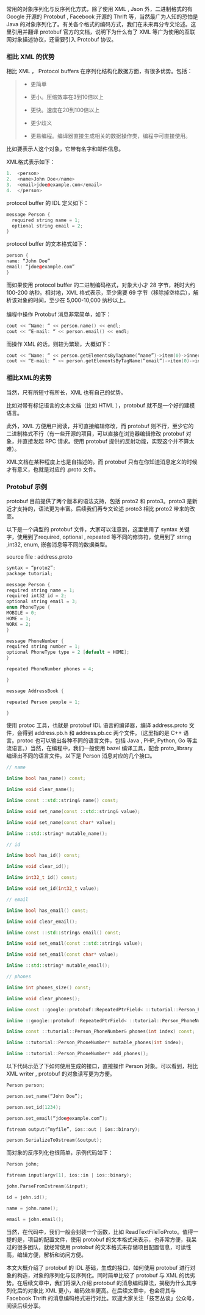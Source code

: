 常用的对象序列化与反序列化方式，除了使用 XML , Json 外，二进制格式的有 Google 开源的 Protobuf , Facebook 开源的 Thrift 等，当然最广为人知的恐怕是 Java 的对象序列化了。有关各个格式的编码方式，我们在未来再分专文论述。这里引用并翻译 protobuf 官方的文档，说明下为什么有了 XML 等广为使用的互联网对象描述协议，还需要引入 Protobuf 协议。

### 相比 XML 的优势

相比 XML ， Protocol buffers 在序列化结构化数据方面，有很多优势。包括：

> * 更简单
> 
> * 更小。压缩效率在3到10倍以上
> 
> * 更快。速度在20到100倍以上
> 
> * 更少歧义
> 
> * 更易编程。编译器直接生成相关的数据操作类，编程中可直接使用。

比如要表示人这个对象，它带有名字和邮件信息。

XML格式表示如下：

```cpp
1.  <person>
2.  <name>John Doe</name>
3.  <email>jdoe@example.com</email>
4.  </person>
``` 

protocol buffer 的 IDL 定义如下：
```cpp
message Person {
  required string name = 1;
  optional string email = 2;
}
```
protocol buffer 的文本格式如下：
```cpp
person {
name: “John Doe”
email: “jdoe@example.com”
}
```
而如果使用 protocol buffer 的二进制编码格式，对象大小才 28 字节，耗时大约 100-200 纳秒。相对地，XML 格式表示，至少需要 69 字节（移除掉空格后），解析该对象的时间，至少在 5,000-10,000 纳秒以上。  
​  
编程中操作 Protobuf 消息非常简单，如下：
```cpp
cout << “Name: “ << person.name() << endl;
cout << “E-mail: “ << person.email() << endl;
```
而操作 XML 的话，则较为繁琐，大概如下：
```cpp
cout << “Name: “ << person.getElementsByTagName(“name”)->item(0)->innerText() << endl;
cout << “E-mail: “ << person.getElementsByTagName(“email”)->item(0)->innerText() << endl;
```

### 相比XML的劣势

当然，尺有所短寸有所长，XML 也有自己的优势。

比如对带有标记语言的文本文档（比如 HTML ），protobuf 就不是一个好的建模语言。

此外，XML 方便用户阅读，并可直接编辑修改，而 protobuf 则不行，至少它的二进制格式不行（有一些开源的项目，可以直接在浏览器编辑修改 protobuf 对象，并直接发起 RPC 请求。使用 protobuf 提供的反射功能，实现这个并不算太难）。

XML文档在某种程度上也是自描述的。而 protobuf 只有在你知道消息定义的时候才有意义，也就是对应的 .proto 文件。

### Protobuf 示例

protobuf 目前提供了两个版本的语法支持，包括 proto2 和 proto3。proto3 是新近才支持的，语法更为丰富。后续我们再专文论述 proto3 相比 proto2 带来的改变。

以下是一个典型的 protobuf 文件，大家可以注意到，这里使用了 syntax 关键字，使用到了required, optional , repeated 等不同的修饰符，使用到了 string ,int32, enum, 嵌套消息等不同的数据类型。

source file : address.proto
```cpp
syntax = “proto2”;
package tutorial;

message Person {
required string name = 1;
required int32 id = 2;
optional string email = 3;
enum PhoneType {
MOBILE = 0;
HOME = 1;
WORK = 2;
}

message PhoneNumber {
required string number = 1;
optional PhoneType type = 2 [default = HOME];
}

repeated PhoneNumber phones = 4;

}

message AddressBook {

repeated Person people = 1;

}
```
使用 protoc 工具，也就是 protobuf IDL 语言的编译器，编译 address.proto 文件，会得到 address.pb.h 和 address.pb.cc 两个文件。（这里指的是 C++ 语言。protoc 也可以输出各种不同的语言文件，包括 Java , PHP, Python, Go 等主流语言。）当然，在编程中，我们一般使用 bazel 编译工具，配合 proto_library 编译出不同的语言文件。以下是 Person 消息对应的几个接口。
```cpp
// name

inline bool has_name() const;

inline void clear_name();

inline const ::std::string& name() const;

inline void set_name(const ::std::string& value);

inline void set_name(const char* value);

inline ::std::string* mutable_name();

// id

inline bool has_id() const;

inline void clear_id();

inline int32_t id() const;

inline void set_id(int32_t value);

// email

inline bool has_email() const;

inline void clear_email();

inline const ::std::string& email() const;

inline void set_email(const ::std::string& value);

inline void set_email(const char* value);

inline ::std::string* mutable_email();

// phones

inline int phones_size() const;

inline void clear_phones();

inline const ::google::protobuf::RepeatedPtrField< ::tutorial::Person_PhoneNumber >& phones() const;

inline ::google::protobuf::RepeatedPtrField< ::tutorial::Person_PhoneNumber >* mutable_phones();

inline const ::tutorial::Person_PhoneNumber& phones(int index) const;

inline ::tutorial::Person_PhoneNumber* mutable_phones(int index);

inline ::tutorial::Person_PhoneNumber* add_phones();
```
以下代码示范了下如何使用生成的接口，直接操作 Person 对象。可以看到，相比 XML writer , protobuf 的对象读写更为方便。
```cpp
Person person;

person.set_name(“John Doe”);

person.set_id(1234);

person.set_email(“jdoe@example.com”);

fstream output(“myfile”, ios::out | ios::binary);

person.SerializeToOstream(&output);
```
而对象的反序列化也很简单，示例代码如下：
```cpp
Person john;

fstream input(argv[1], ios::in | ios::binary);

john.ParseFromIstream(&input);

id = john.id();

name = john.name();

email = john.email();
```

当然，在代码中，我们一般会封装一个函数，比如 ReadTextFileToProto。值得一提的是，项目的配置文件，使用 protobuf 的文本格式来表示，也非常方便，我呆过的很多团队，就经常使用 protobuf 的文本格式来存储项目配置信息，可读性高，编辑方便，解析和访问方便。  

本文大概介绍了 protobuf 的 IDL 基础，生成的接口，如何使用 protobuf 进行对象的构造，对象的序列化与反序列化。同时简单比较了 protobuf 与 XML 的优劣势。在后续文章中，我们将深入介绍 protobuf 的消息编码算法，揭秘为什么其序列化后的对象比 XML 更小，编码效率更高。在后续文章中，也会将其与 Facebook Thrift 的消息编码格式进行对比。欢迎大家关注「技艺丛谈」公众号，阅读后续分享。

<!--stackedit_data:
eyJoaXN0b3J5IjpbMjA3MjE4MDkwNV19
-->